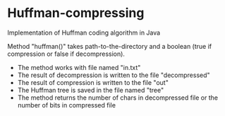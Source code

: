# Huffman-compressing
Implementation of Huffman coding algorithm in Java

Method "huffman()" takes path-to-the-directory and a boolean (true if compression or false if decompression).
- The method works with file named "in.txt"
- The result of decompression is written to the file "decompressed"
- The result of compression is written to the file "out"
- The Huffman tree is saved in the file named "tree"
- The method returns the number of chars in decompressed file or the number of bits in compressed file
